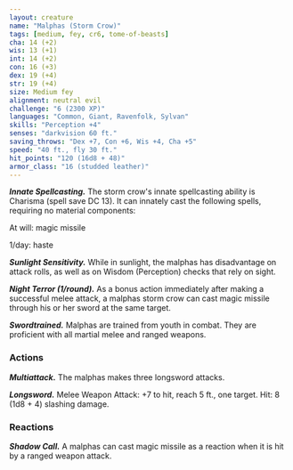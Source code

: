 ```yaml
---
layout: creature
name: "Malphas (Storm Crow)"
tags: [medium, fey, cr6, tome-of-beasts]
cha: 14 (+2)
wis: 13 (+1)
int: 14 (+2)
con: 16 (+3)
dex: 19 (+4)
str: 19 (+4)
size: Medium fey
alignment: neutral evil
challenge: "6 (2300 XP)"
languages: "Common, Giant, Ravenfolk, Sylvan"
skills: "Perception +4"
senses: "darkvision 60 ft."
saving_throws: "Dex +7, Con +6, Wis +4, Cha +5"
speed: "40 ft., fly 30 ft."
hit_points: "120 (16d8 + 48)"
armor_class: "16 (studded leather)"
---
```


***Innate Spellcasting.*** The storm crow's innate spellcasting ability is Charisma (spell save DC 13). It can innately cast the following spells, requiring no material components:

At will: magic missile

1/day: haste

***Sunlight Sensitivity.*** While in sunlight, the malphas has disadvantage on attack rolls, as well as on Wisdom (Perception) checks that rely on sight.

***Night Terror (1/round).*** As a bonus action immediately after making a successful melee attack, a malphas storm crow can cast magic missile through his or her sword at the same target.

***Swordtrained.*** Malphas are trained from youth in combat. They are proficient with all martial melee and ranged weapons.

### Actions

***Multiattack.*** The malphas makes three longsword attacks.

***Longsword.*** Melee Weapon Attack: +7 to hit, reach 5 ft., one target. Hit: 8 (1d8 + 4) slashing damage.

### Reactions

***Shadow Call.*** A malphas can cast magic missile as a reaction when it is hit by a ranged weapon attack.

